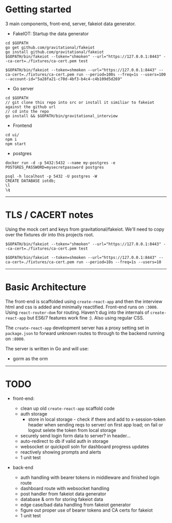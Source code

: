 # Getting started

3 main components, front-end, server, fakeiot data generator. 

- FakeIOT:
Startup the data generator
```
cd $GOPATH
go get github.com/gravitational/fakeiot
go install github.com/gravitational/fakeiot
$GOPATH/bin/fakeiot --token="shmoken" --url="https://127.0.0.1:8443" --ca-cert=./fixtures/ca-cert.pem test

$GOPATH/bin/fakeiot --token=shmoken --url="https://127.0.0.1:8443" --ca-cert=./fixtures/ca-cert.pem run --period=100s --freq=1s --users=100 --account-id="5a28fa21-c70d-4bf3-b4c4-c4b109d5d269"
```

- Go server
```
cd $GOPATH
// git clone this repo into src or install it similiar to fakeiot against the github url
// cd into the repo
go install && $GOPATH/bin/gravitational_interview
```

- Frontend
```
cd ui/
npm i
npm start
```

- postgres
```
docker run -d -p 5432:5432 --name my-postgres -e POSTGRES_PASSWORD=mysecretpassword postgres

psql -h localhost -p 5432 -U postgres -W
CREATE DATABASE iotdb;
\l
\q

```

---

# TLS / CACERT notes

Using the mock cert and keys from gravitational/fakeiot. 
We'll need to copy over the fixtures dir into this projects root.   
```
$GOPATH/bin/fakeiot --token="shmoken" --url="https://127.0.0.1:8443" --ca-cert=./fixtures/ca-cert.pem test

$GOPATH/bin/fakeiot --token=shmoken --url="https://127.0.0.1:8443" --ca-cert=./fixtures/ca-cert.pem run --period=10s --freq=1s --users=10
```

---

# Basic Architecture
The front-end is scaffolded using `create-react-app` and then the interview html and css is added and minimally reactified. 
Front-end runs on `:3000`.  
Using `react-router-dom` for routing. 
Haven't dug into the internals of `create-react-app` but ES6/7 features work fine :).
Also using regular CSS.

The `create-react-app` development server has a proxy setting set in `package.json` to forward unknown routes to through to the backend running on `:8000`.  

The server is written in Go and will use:
- gorm as the orm

---

# TODO
- front-end:
    - clean up old `create-react-app` scaffold code
    - auth storage
        - store in local storage - check if there and add to x-session-token header when sending reqs to server/ on first app load; on fail or logout selete the token from local storage
    - securely send login form data to server? in header...
    - auto-redirect to db if valid auth in storage
    - websocket or quickpoll soln for dashboard progress updates
    - reactively showing prompts and alerts
    - 1 unit test

- back-end
    - auth handling with bearer tokens in middleware and finished login route
    - dashboard route with websocket handling
    - post handler from fakeiot data generator
    - database & orm for storing fakeiot data
    - edge case/bad data handling from fakeiot generator
    - figure out proper use of bearer tokens and CA certs for fakeiot
    -  1 unit test

